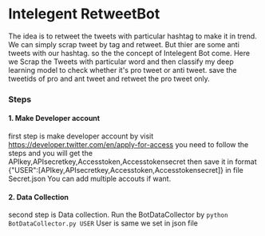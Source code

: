 # Intelegent RetweetBot
The idea is to retweet the tweets with particular hashtag to make it in trend. We can simply scrap tweet by tag and retweet. But thier are some anti tweets with our hashtag.
so the the concept of Intelegent Bot come. Here we Scrap the Tweets with particular word and then classify my deep learning model to check whether it's pro tweet or anti tweet.
save the tweetids of pro and ant tweet and retweet the pro tweet only.

### Steps
#### 1. Make Developer account
first step is make developer account by visit https://developer.twitter.com/en/apply-for-access
you need to follow the steps and you will get the APIkey,APIsecretkey,Accesstoken,Accesstokensecret
then save it in format
{"USER":[APIkey,APIsecretkey,Accesstoken,Accesstokensecret]}
in file Secret.json
You can add multiple accouts if want.
#### 2. Data Collection
second step is Data collection.
Run the BotDataCollector by
```python BotDataCollector.py USER```
User is same we set in json file


